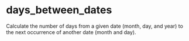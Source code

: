 # days_between_dates
Calculate the number of days from a given date (month, day, and year) to the next occurrence of another date (month and day).
